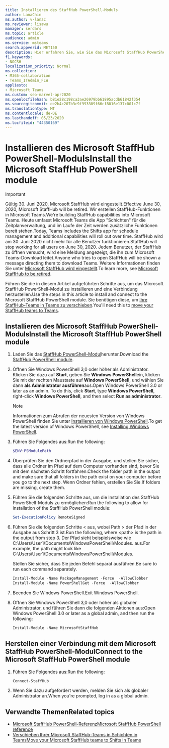```yaml
---
title: Installieren des StaffHub PowerShell-Moduls
author: LanaChin
ms.author: v-lanac
ms.reviewer: lisawu
manager: serdars
ms.topic: article
audience: admin
ms.service: msteams
search.appverid: MET150
description: Hier erfahren Sie, wie Sie das Microsoft StaffHub PowerShell-Modul installieren und eine Verbindung herstellen und ihre StaffHub-Teams in Microsoft Teams verschieben.
f1.keywords:
- NOCSH
localization_priority: Normal
ms.collection:
- M365-collaboration
- Teams_ITAdmin_FLW
appliesto:
- Microsoft Teams
ms.custom: seo-marvel-apr2020
ms.openlocfilehash: b81e28c198ca3ae26979bb61895acdb61842f354
ms.sourcegitcommit: ee2b4c207b3c9f993309f66cf8016e137c001c7f
ms.translationtype: MT
ms.contentlocale: de-DE
ms.lasthandoff: 05/23/2020
ms.locfileid: "44350169"
---
```

# <a name="install-the-microsoft-staffhub-powershell-module"></a><span data-ttu-id="138a2-103">Installieren des Microsoft StaffHub PowerShell-Moduls</span><span class="sxs-lookup"><span data-stu-id="138a2-103">Install the Microsoft StaffHub PowerShell module</span></span>

> [!IMPORTANT]
> <span data-ttu-id="138a2-104">Gültig 30. Juni 2020, Microsoft StaffHub wird eingestellt.</span><span class="sxs-lookup"><span data-stu-id="138a2-104">Effective June 30, 2020, Microsoft StaffHub will be retired.</span></span> <span data-ttu-id="138a2-105">Wir erstellen StaffHub-Funktionen in Microsoft Teams.</span><span class="sxs-lookup"><span data-stu-id="138a2-105">We're building StaffHub capabilities into Microsoft Teams.</span></span> <span data-ttu-id="138a2-106">Heute umfasst Microsoft Teams die App "Schichten" für die Zeitplanverwaltung, und im Laufe der Zeit werden zusätzliche Funktionen bereit stehen.</span><span class="sxs-lookup"><span data-stu-id="138a2-106">Today, Teams includes the Shifts app for schedule management and additional capabilities will roll out over time.</span></span> <span data-ttu-id="138a2-107">StaffHub wird am 30. Juni 2020 nicht mehr für alle Benutzer funktionieren.</span><span class="sxs-lookup"><span data-stu-id="138a2-107">StaffHub will stop working for all users on June 30, 2020.</span></span> <span data-ttu-id="138a2-108">Jedem Benutzer, der StaffHub zu öffnen versucht, wird eine Meldung angezeigt, die ihn zum Microsoft Teams-Download leitet.</span><span class="sxs-lookup"><span data-stu-id="138a2-108">Anyone who tries to open StaffHub will be shown a message directing them to download Teams.</span></span> <span data-ttu-id="138a2-109">Weitere Informationen finden Sie unter [Microsoft StaffHub wird eingestellt](microsoft-staffhub-to-be-retired.md).</span><span class="sxs-lookup"><span data-stu-id="138a2-109">To learn more, see [Microsoft StaffHub to be retired](microsoft-staffhub-to-be-retired.md).</span></span>  

<span data-ttu-id="138a2-110">Führen Sie die in diesem Artikel aufgeführten Schritte aus, um das Microsoft StaffHub PowerShell-Modul zu installieren und eine Verbindung herzustellen.</span><span class="sxs-lookup"><span data-stu-id="138a2-110">Use the steps in this article to install and connect to the Microsoft StaffHub PowerShell module.</span></span> <span data-ttu-id="138a2-111">Sie benötigen diese, um [Ihre StaffHub-Teams in Teams zu verschieben](move-staffhub-teams-to-shifts-in-teams.md).</span><span class="sxs-lookup"><span data-stu-id="138a2-111">You'll need this to [move your StaffHub teams to Teams](move-staffhub-teams-to-shifts-in-teams.md).</span></span>

## <a name="install-the-microsoft-staffhub-powershell-module"></a><span data-ttu-id="138a2-112">Installieren des Microsoft StaffHub PowerShell-Moduls</span><span class="sxs-lookup"><span data-stu-id="138a2-112">Install the Microsoft StaffHub PowerShell module</span></span>

1. <span data-ttu-id="138a2-113">Laden Sie das [StaffHub PowerShell-Modul](https://www.powershellgallery.com/packages/MicrosoftStaffHub)herunter.</span><span class="sxs-lookup"><span data-stu-id="138a2-113">Download the [StaffHub PowerShell module](https://www.powershellgallery.com/packages/MicrosoftStaffHub).</span></span>
2. <span data-ttu-id="138a2-114">Öffnen Sie Windows PowerShell 3,0 oder höher als Administrator. Klicken Sie dazu auf **Start**, geben Sie **Windows PowerShell**ein, klicken Sie mit der rechten Maustaste auf **Windows PowerShell**, und wählen Sie dann **als Administrator ausführen**aus.</span><span class="sxs-lookup"><span data-stu-id="138a2-114">Open Windows PowerShell 3.0 or later as an admin. To do this, click **Start**, type **Windows PowerShell**, right-click **Windows PowerShell**, and then select **Run as administrator**.</span></span>
    > [!NOTE]
    > <span data-ttu-id="138a2-115">Informationen zum Abrufen der neuesten Version von Windows PowerShell finden Sie unter [Installieren von Windows PowerShell](https://docs.microsoft.com/powershell/scripting/install/installing-windows-powershell).</span><span class="sxs-lookup"><span data-stu-id="138a2-115">To get the latest version of Windows PowerShell, see [Installing Windows PowerShell](https://docs.microsoft.com/powershell/scripting/install/installing-windows-powershell).</span></span>
3. <span data-ttu-id="138a2-116">Führen Sie Folgendes aus:</span><span class="sxs-lookup"><span data-stu-id="138a2-116">Run the following:</span></span>

    ```PowerShell
    $ENV:PSModulePath
    ```
4. <span data-ttu-id="138a2-117">Überprüfen Sie den Ordnerpfad in der Ausgabe, und stellen Sie sicher, dass alle Ordner im Pfad auf dem Computer vorhanden sind, bevor Sie mit dem nächsten Schritt fortfahren.</span><span class="sxs-lookup"><span data-stu-id="138a2-117">Check the folder path in the output and make sure that all folders in the path exist on your computer before you go to the next step.</span></span> <span data-ttu-id="138a2-118">Wenn Ordner fehlen, erstellen Sie Sie.</span><span class="sxs-lookup"><span data-stu-id="138a2-118">If folders are missing, create them.</span></span>
5. <span data-ttu-id="138a2-119">Führen Sie die folgenden Schritte aus, um die Installation des StaffHub PowerShell-Moduls zu ermöglichen:</span><span class="sxs-lookup"><span data-stu-id="138a2-119">Run the following to allow for installation of the StaffHub PowerShell module:</span></span>

    ```PowerShell
    Set-ExecutionPolicy RemoteSigned
    ```
6. <span data-ttu-id="138a2-120">Führen Sie die folgenden Schritte &lt; aus, wobei Path &gt; der Pfad in der Ausgabe aus Schritt 3 ist.</span><span class="sxs-lookup"><span data-stu-id="138a2-120">Run the following, where &lt;path&gt; is the path in the output from step 3.</span></span> <span data-ttu-id="138a2-121">Der Pfad sieht beispielsweise wie C:\Users\User1\Documents\WindowsPowerShell\Modules. aus.</span><span class="sxs-lookup"><span data-stu-id="138a2-121">For example, the path might look like C:\Users\User1\Documents\WindowsPowerShell\Modules.</span></span>

    <span data-ttu-id="138a2-122">Stellen Sie sicher, dass Sie jeden Befehl separat ausführen.</span><span class="sxs-lookup"><span data-stu-id="138a2-122">Be sure to run each command separately.</span></span>

    ```PowerShell
    Install-Module -Name PackageManagement -Force  -AllowClobber
    Install-Module -Name PowerShellGet -Force  -AllowClobber
    ```
7. <span data-ttu-id="138a2-123">Beenden Sie Windows PowerShell.</span><span class="sxs-lookup"><span data-stu-id="138a2-123">Exit Windows PowerShell.</span></span>
8. <span data-ttu-id="138a2-124">Öffnen Sie Windows PowerShell 3,0 oder höher als globaler Administrator, und führen Sie dann die folgenden Aktionen aus:</span><span class="sxs-lookup"><span data-stu-id="138a2-124">Open Windows PowerShell 3.0 or later as a global admin, and then run the following:</span></span>

    ```PowerShell
    Install-Module -Name MicrosoftStaffHub
    ```

## <a name="connect-to-the-microsoft-staffhub-powershell-module"></a><span data-ttu-id="138a2-125">Herstellen einer Verbindung mit dem Microsoft StaffHub PowerShell-Modul</span><span class="sxs-lookup"><span data-stu-id="138a2-125">Connect to the Microsoft StaffHub PowerShell module</span></span>

1. <span data-ttu-id="138a2-126">Führen Sie Folgendes aus:</span><span class="sxs-lookup"><span data-stu-id="138a2-126">Run the following:</span></span>

    ```PowerShell
    Connect-StaffHub
    ```

2. <span data-ttu-id="138a2-127">Wenn Sie dazu aufgefordert werden, melden Sie sich als globaler Administrator an.</span><span class="sxs-lookup"><span data-stu-id="138a2-127">When you're prompted, log in as a global admin.</span></span>

## <a name="related-topics"></a><span data-ttu-id="138a2-128">Verwandte Themen</span><span class="sxs-lookup"><span data-stu-id="138a2-128">Related topics</span></span>

- [<span data-ttu-id="138a2-129">Microsoft StaffHub PowerShell-Referenz</span><span class="sxs-lookup"><span data-stu-id="138a2-129">Microsoft StaffHub PowerShell reference</span></span>](https://docs.microsoft.com/powershell/module/staffhub/?view=staffhub-ps)
- [<span data-ttu-id="138a2-130">Verschieben Ihrer Microsoft StaffHub-Teams in Schichten in Teams</span><span class="sxs-lookup"><span data-stu-id="138a2-130">Move your Microsoft StaffHub teams to Shifts in Teams</span></span>](move-staffhub-teams-to-shifts-in-teams.md)
